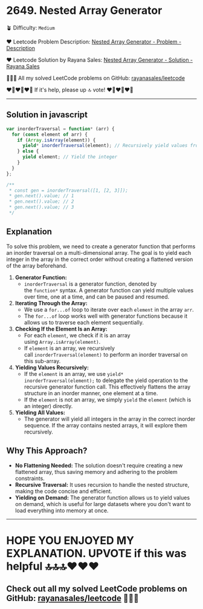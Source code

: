 # 2649. Nested Array Generator

🪴 Difficulty: `Medium`

❤️ Leetcode Problem Description: [Nested Array Generator - Problem - Description](https://leetcode.com/problems/nested-array-generator/description/)

❤️ Leetcode Solution by Rayana Sales: [Nested Array Generator - Solution - Rayana Sales](https://leetcode.com/problems/nested-array-generator/solutions/5609638/super-short-and-efficient-implementation-simple-beginner-friendly/)

💁🏻‍♀️ All my solved LeetCode problems on GitHub: [rayanasales/leetcode](https://github.com/rayanasales/leetcode)

❤️‍🔥❤️‍🔥❤️‍🔥 If it's help, please up 🔝 vote! ❤️‍🔥❤️‍🔥❤️‍🔥

---

## Solution in javascript

```js
var inorderTraversal = function* (arr) {
  for (const element of arr) {
    if (Array.isArray(element)) {
      yield* inorderTraversal(element); // Recursively yield values from nested arrays
    } else {
      yield element; // Yield the integer
    }
  }
};

/**
 * const gen = inorderTraversal([1, [2, 3]]);
 * gen.next().value; // 1
 * gen.next().value; // 2
 * gen.next().value; // 3
 */
```

## Explanation

To solve this problem, we need to create a generator function that performs an inorder traversal on a multi-dimensional array. The goal is to yield each integer in the array in the correct order without creating a flattened version of the array beforehand.

1. **Generator Function:**
   - `inorderTraversal` is a generator function, denoted by the `function*` syntax. A generator function can yield multiple values over time, one at a time, and can be paused and resumed.
2. **Iterating Through the Array:**
   - We use a `for...of` loop to iterate over each `element` in the array `arr`.
   - The `for...of` loop works well with generator functions because it allows us to traverse each element sequentially.
3. **Checking If the Element Is an Array:**
   - For each `element`, we check if it is an array using `Array.isArray(element)`.
   - If `element` is an array, we recursively call `inorderTraversal(element)` to perform an inorder traversal on this sub-array.
4. **Yielding Values Recursively:**
   - If the `element` is an array, we use `yield* inorderTraversal(element);` to delegate the yield operation to the recursive generator function call. This effectively flattens the array structure in an inorder manner, one element at a time.
   - If the `element` is not an array, we simply `yield` the `element` (which is an integer) directly.
5. **Yielding All Values:**
   - The generator will yield all integers in the array in the correct inorder sequence. If the array contains nested arrays, it will explore them recursively.

## **Why This Approach?**

- **No Flattening Needed:** The solution doesn't require creating a new flattened array, thus saving memory and adhering to the problem constraints.
- **Recursive Traversal:** It uses recursion to handle the nested structure, making the code concise and efficient.
- **Yielding on Demand:** The generator function allows us to yield values on demand, which is useful for large datasets where you don't want to load everything into memory at once.

---

# HOPE YOU ENJOYED MY EXPLANATION. UPVOTE if this was helpful 🔝🔝🔝❤️❤️❤️

## Check out all my solved LeetCode problems on GitHub: [rayanasales/leetcode](https://github.com/rayanasales/leetcode) 🤙😚🤘
